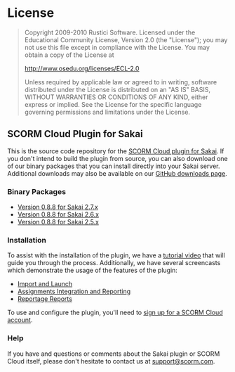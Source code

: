 # License
>   Copyright 2009-2010 Rustici Software. Licensed under the
>   Educational Community License, Version 2.0 (the "License"); you may
>   not use this file except in compliance with the License. You may
>   obtain a copy of the License at
>   
>   http://www.osedu.org/licenses/ECL-2.0
>
>   Unless required by applicable law or agreed to in writing,
>   software distributed under the License is distributed on an "AS IS"
>   BASIS, WITHOUT WARRANTIES OR CONDITIONS OF ANY KIND, either express
>   or implied. See the License for the specific language governing
>   permissions and limitations under the License.

## SCORM Cloud Plugin for Sakai
This is the source code repository for the [SCORM Cloud plugin for Sakai](http://scorm.com/sakai/). If you don't intend to build the plugin from source, you can also download one of our binary packages that you can install directly into your Sakai server. Additional downloads may also be available on our [GitHub downloads page](https://github.com/RusticiSoftware/SCORMCloud_SakaiPlugin/downloads).

### Binary Packages
* [Version 0.8.8 for Sakai 2.7.x](https://github.com/downloads/RusticiSoftware/SCORMCloud_SakaiPlugin/2.7.x-0.8.8-binary.zip)
* [Version 0.8.8 for Sakai 2.6.x](https://github.com/downloads/RusticiSoftware/SCORMCloud_SakaiPlugin/2.6.x-0.8.8-binary.zip)
* [Version 0.8.8 for Sakai 2.5.x](https://github.com/downloads/RusticiSoftware/SCORMCloud_SakaiPlugin/2.5.x-0.8.8-binary.zip)

### Installation
To assist with the installation of the plugin, we have a [tutorial video](http://www.youtube.com/watch?v=Zx5WGFzkdj8) that will guide you through the process. Additionally, we have several screencasts which demonstrate the usage of the features of the plugin:

* [Import and Launch](http://screenr.com/Ojs)
* [Assignments Integration and Reporting](http://screenr.com/BX8)
* [Reportage Reports](http://screenr.com/aDd)

To use and configure the plugin, you'll need to [sign up for a SCORM Cloud account](https://cloud.scorm.com/sc/guest/SignUpForm).

### Help
If you have and questions or comments about the Sakai plugin or SCORM Cloud itself, please don't hesitate to contact us at [support@scorm.com](mailto:support@scorm.com).
